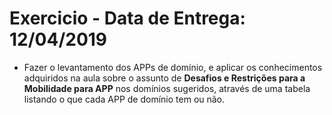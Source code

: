 # Exercicio - Data de Entrega: 12/04/2019

- Fazer o levantamento dos APPs de domínio, e aplicar os conhecimentos 
adquiridos na aula sobre o assunto de **Desafios e Restrições para a Mobilidade para APP** 
nos domínios sugeridos, através de uma tabela listando o que cada APP de domínio tem ou não.
